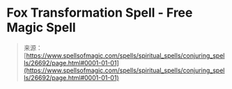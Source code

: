 <!--yml
category: 未分类
date: 2024-06-12 19:15:00
-->

# Fox Transformation Spell - Free Magic Spell

> 来源：[https://www.spellsofmagic.com/spells/spiritual_spells/conjuring_spells/26692/page.html#0001-01-01](https://www.spellsofmagic.com/spells/spiritual_spells/conjuring_spells/26692/page.html#0001-01-01)